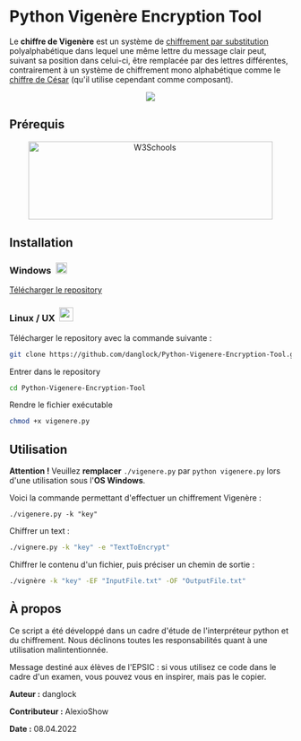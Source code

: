 # Python Vigenère Encryption Tool
Le **chiffre de Vigenère** est un système de [chiffrement par substitution](https://fr.wikipedia.org/wiki/Chiffrement_par_substitution "Chiffrement par substitution") polyalphabétique dans lequel une même lettre du message clair peut, suivant sa position dans celui-ci, être remplacée par des lettres différentes, contrairement à un système de chiffrement mono alphabétique comme le [chiffre de César](https://fr.wikipedia.org/wiki/Chiffre_de_C%C3%A9sar "Chiffre de César") (qu'il utilise cependant comme composant).
<p align="center">
  <img src="https://iili.io/VAnXQn.md.png" />
</p>

## Prérequis

<p>
<p align="center">
<a href="https://www.python.org/downloads/"><img style="display: block; margin-left: auto; margin-right: auto;" src="https://upload.wikimedia.org/wikipedia/commons/f/f8/Python_logo_and_wordmark.svg" alt="W3Schools" width="436" height="139" border="0" />
</a>
</p>

## Installation

<h3><strong>Windows </strong>&nbsp;<img src="https://simpleicons.org/icons/windows.svg" alt="" width="20" height="20" /></h3>

[Télécharger le repository](https://github.com/danglock/V.E.T-Vigenere-Encryption-Tool/archive/refs/heads/main.zip)

<h3><strong>Linux / UX </strong>&nbsp;<img src="https://simpleicons.org/icons/linux.svg" alt="" width="25" height="25" /></h3>


Télécharger le repository avec la commande suivante :
```bash
git clone https://github.com/danglock/Python-Vigenere-Encryption-Tool.git
```
Entrer dans le repository
```bash
cd Python-Vigenere-Encryption-Tool
```  

Rendre le fichier exécutable
```bash
chmod +x vigenere.py
```

## Utilisation

**Attention !** Veuillez **remplacer** ``./vigenere.py`` par ``python vigenere.py`` lors d'une utilisation sous l'**OS Windows**.

Voici la commande permettant d'effectuer un chiffrement Vigenère :
```
./vigenere.py -k "key"
```

Chiffrer un text :
```bash
./vignere.py -k "key" -e "TextToEncrypt"
```

Chiffrer le contenu d'un fichier, puis préciser un chemin de sortie :

```bash
./vignère -k "key" -EF "InputFile.txt" -OF "OutputFile.txt"
```

## À propos

Ce script a été développé dans un cadre d'étude de l'interpréteur python et du chiffrement. Nous déclinons toutes les responsabilités quant à une utilisation malintentionnée.

Message destiné aux élèves de l'EPSIC  : si vous utilisez ce code dans le cadre d'un examen, vous pouvez vous en inspirer, mais pas le copier.

**Auteur :** danglock

**Contributeur :** AlexioShow

**Date :** 08.04.2022
